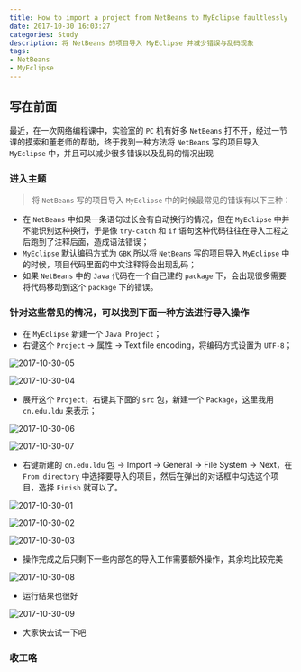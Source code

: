 ```yaml
---
title: How to import a project from NetBeans to MyEclipse faultlessly
date: 2017-10-30 16:03:27
categories: Study
description: 将 NetBeans 的项目导入 MyEclipse 并减少错误与乱码现象
tags:
- NetBeans
- MyEclipse
---
```


## 写在前面
最近，在一次网络编程课中，实验室的 `PC` 机有好多 `NetBeans` 打不开，经过一节课的摸索和董老师的帮助，终于找到一种方法将 `NetBeans` 写的项目导入 `MyEclipse` 中，并且可以减少很多错误以及乱码的情况出现

### 进入主题
> 将 `NetBeans` 写的项目导入 `MyEclipse` 中的时候最常见的错误有以下三种：

- 在 `NetBeans` 中如果一条语句过长会有自动换行的情况，但在 `MyEclipse` 中并不能识别这种换行，于是像 `try-catch` 和 `if` 语句这种代码往往在导入工程之后跑到了注释后面，造成语法错误；
- `MyEclipse` 默认编码方式为 `GBK`,所以将 `NetBeans` 写的项目导入 `MyEclipse` 中的时候，项目代码里面的中文注释将会出现乱码；
- 如果 `NetBeans` 中的 `Java` 代码在一个自己建的 `package` 下，会出现很多需要将代码移动到这个 `package` 下的错误。

### 针对这些常见的情况，可以找到下面一种方法进行导入操作
- 在 `MyEclipse` 新建一个 `Java Project`；
- 右键这个 `Project` -> 属性 -> Text file encoding，将编码方式设置为 `UTF-8`；

![2017-10-30-05](http://ovefvi4g3.bkt.clouddn.com/2017-10-30-05.png)

![2017-10-30-04](http://ovefvi4g3.bkt.clouddn.com/2017-10-30-04.png)

- 展开这个 `Project`，右键其下面的 `src` 包，新建一个 `Package`，这里我用 `cn.edu.ldu` 来表示；

![2017-10-30-06](http://ovefvi4g3.bkt.clouddn.com/2017-10-30-06.png)

![2017-10-30-07](http://ovefvi4g3.bkt.clouddn.com/2017-10-30-07.png)

- 右键新建的 `cn.edu.ldu` 包 -> Import -> General -> File System -> Next，在 `From directory` 中选择要导入的项目，然后在弹出的对话框中勾选这个项目，选择 `Finish` 就可以了。

![2017-10-30-01](http://ovefvi4g3.bkt.clouddn.com/2017-10-30-01.png)

![2017-10-30-02](http://ovefvi4g3.bkt.clouddn.com/2017-10-30-02.png)

![2017-10-30-03](http://ovefvi4g3.bkt.clouddn.com/2017-10-30-03.png)

- 操作完成之后只剩下一些内部包的导入工作需要额外操作，其余均比较完美

![2017-10-30-08](http://ovefvi4g3.bkt.clouddn.com/2017-10-30-08.png)

- 运行结果也很好

![2017-10-30-09](http://ovefvi4g3.bkt.clouddn.com/2017-10-30-09.png)

- 大家快去试一下吧

### 收工咯



